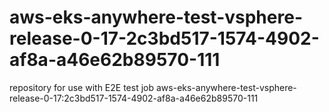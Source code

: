 # aws-eks-anywhere-test-vsphere-release-0-17-2c3bd517-1574-4902-af8a-a46e62b89570-111
repository for use with E2E test job aws-eks-anywhere-test-vsphere-release-0-17:2c3bd517-1574-4902-af8a-a46e62b89570-111
